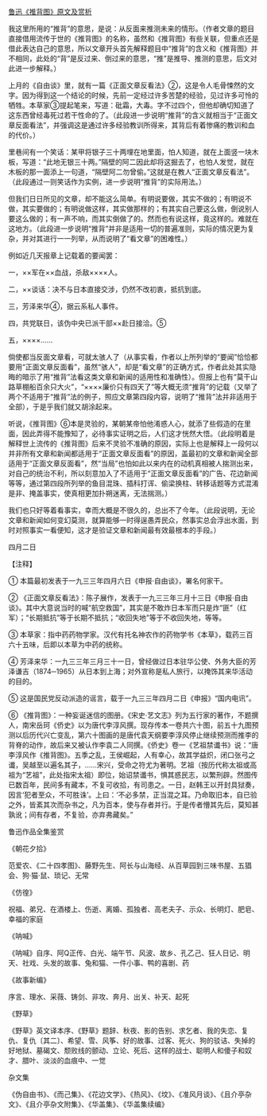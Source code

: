 [鲁迅《推背图》原文及赏析](https://www.vrrw.net/wx/7937.html)

我这里所用的“推背”的意思，是说：从反面来推测未来的情形。（作者文章的题目直接借用流传于世的《推背图》的名称，虽然和《推背图》有些关联，但重点还是借此表达自己的意思，所以文章开头首先解释题目中“推背”的含义和《推背图》并不相同，此处的“背”是反过来、倒过来的意思，“推”是推导、推测的意思，后文对此进一步解释。）



上月的《自由谈》里，就有一篇《正面文章反看法》②，这是令人毛骨悚然的文字。因为得到这一个结论的时候，先前一定经过许多苦楚的经验，见过许多可怜的牺牲。本草家③提起笔来，写道：砒霜，大毒。字不过四个，但他却确切知道了这东西曾经毒死过若干性命的了。（此段进一步说明“推背”的含义就相当于“正面文章反面看法”，并强调这是通过许多经验教训所得来，其背后有着惨痛的教训和血的代价。）

里巷间有一个笑话：某甲将银子三十两埋在地里面，怕人知道，就在上面竖一块木板，写道：“此地无银三十两。”隔壁的阿二因此却将这掘去了，也怕人发觉，就在木板的那一面添上一句道，“隔壁阿二勿曾偷。”这就是在教人“正面文章反看法”。（此段通过一则笑话作为实例，进一步说明“推背”的实际用法。）

但我们日日所见的文章，却不能这么简单。有明说要做，其实不做的；有明说不做，其实要做的；有明说做这样，其实做那样的；有其实自己要这么做，倒说别人要这么做的；有一声不响，而其实倒做了的。然而也有说这样，竟这样的。难就在这地方。（此段进一步说明“推背”并非是适用一切的普遍准则，实际的情况更为复杂，并对其进行一一列举，从而说明了“看文章”的困难性。）

例如近几天报章上记载着的要闻罢：

一，××军在××血战，杀敌××××人。

二，××谈话：决不与日本直接交涉，仍然不改初衷，抵抗到底。

三，芳泽来华④，据云系私人事件。

四，共党联日，该伪中央已派干部××赴日接洽。⑤

五，××××……

倘使都当反面文章看，可就太骇人了（从事实看，作者以上所列举的“要闻”恰恰都要用“正面文章反面看”，虽然“骇人”，却是“看文章”的正确方式，作者此处其实隐晦的暗示了用“推背”法看这类文章和新闻的适用性和准确性）。但报上也有“莫干山路草棚船百余只大火”，“××××廉价只有四天了”等大概无须“推背”的记载（又举了两个不适用于“推背”法的例子，照应文章第四段内容，说明了“推背”法并非适用于全部），于是乎我们就又胡涂起来。

听说，《推背图》⑥本是灵验的，某朝某帝怕他淆惑人心，就添了些假造的在里面，因此弄得不能豫知了，必待事实证明之后，人们这才恍然大悟。（此段明着是解释世上流传的《推背图》后来不灵验不准确的原因，实际上也是解释上一段何以并非所有文章和新闻都适用于“正面文章反面看”的原因，盖最初的文章和新闻全部适用于“正面文章反面看”，然“当局”也怕如此以来内在的动机真相被人揣测出来，对自己的统治不利，所以刻意加入了不适用于“正面文章反面看”的广告、花边新闻等等，通过第四段所列举的鱼目混珠、插科打诨、偷梁换柱、转移话题等方式混淆是非、掩盖事实，使真相更加扑朔迷离，无法揣测。）

我们也只好等着看事实，幸而大概是不很久的，总出不了今年。（此段说明，无论文章和新闻如何变幻莫测，就算能够一时得逞愚弄民众，然事实总会浮出水面，到时对照事实一看便知，这才是验证文章和新闻最有效最根本的手段。）

四月二日





【注释】

① 本篇最初发表于一九三三年四月六日《申报·自由谈》，署名何家干。

② 《正面文章反看法》：陈子展作，发表于一九三三年三月十三日《申报·自由谈》。其中大意说当时的喊“航空救国”，其实是不敢炸日本军而只是炸“匪”（红军）；“长期抵抗”等于长期不抵抗；“收回失地”等于不收回失地，等等。

③ 本草家：指中药药物学家。汉代有托名神农作的药物学书《本草》，载药三百六十五味，后即以本草为中药的统称。

④ 芳泽来华：一九三三年三月三十一日，曾经做过日本驻华公使、外务大臣的芳泽谦吉（1874─1965）从日本到上海；对外宣称是私人旅行，以掩饰其来华活动的目的。

⑤ 这是国民党反动派造的谣言，载于一九三三年四月二日《申报》“国内电讯”。

⑥ 《推背图》：一种妄诞迷信的图册。《宋史·艺文志》列为五行家的著作，不题撰人，南宋岳珂《侨史》以为唐代李淳风撰。现存传本一卷共六十图，前五十九图预测以后历代兴亡变乱，第六十图画的是唐代袁天纲要李淳风停止继续预测而推李的背脊的动作，故后来又被认作李袁二人同撰。《侨史》卷一《艺祖禁谶书》说：“唐李淳风作《推背图》。五季之乱，王侯崛起，人有幸心，故其学益炽，闭口张弓之谶，吴越至以遍名其子，……宋兴，受命之符尤为著明。艺祖（按历代称太祖或高祖为“艺祖”，此处指宋太祖）即位，始诏禁谶书，惧其惑民志，以繁刑辟。然图传已数百年，民间多有藏本，不复可收拾，有司患之。一日，赵韩王以开封具狱奏，因言‘犯者至众，不可胜诛’。上曰：‘不必多禁，正当混之耳。乃命取旧本，自已验之外，皆紊其次而杂书之，凡为百本，使与存者并行。于是传者懵其先后，莫知甚孰讹；间有存者，不复验，亦弃弗藏矣。”

鲁迅作品全集鉴赏

《朝花夕拾》

范爱农、《二十四孝图》、藤野先生、阿长与山海经、从百草园到三味书屋、五猖会、狗·猫·鼠、琐记、无常

《仿徨》

祝福、弟兄、在酒楼上、伤逝、离婚、孤独者、高老夫子、示众、长明灯、肥皂、幸福的家庭

《呐喊》

《呐喊》自序、阿Q正传、白光、端午节、风波、故乡、孔乙己、狂人日记、明天、社戏、头发的故事、兔和猫、一件小事、鸭的喜剧、药

《故事新编》

序言、理水、采薇、铸剑、非攻、奔月、出关、补天、起死

《野草》

《野草》英文译本序、《野草》题辞、秋夜、影的告别、求乞者、我的失恋、复仇、复仇〔其二〕、希望、雪、风筝、好的故事、过客、死火、狗的驳诘、失掉的好地狱、墓碣文、颓败线的颤动、立论、死后、这样的战士、聪明人和傻子和奴才、腊叶、淡淡的血痕中、一觉

杂文集

《伪自由书》、《而己集》、《花边文学》、《热风》、《坟》、《准风月谈》、《且介亭杂文》、《且介亭杂文附集》、《华盖集》、《华盖集续编》

